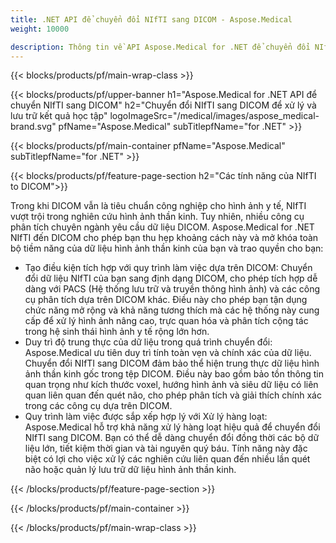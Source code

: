```yaml
---
title: .NET API để chuyển đổi NIfTI sang DICOM - Aspose.Medical
weight: 10000

description: Thông tin về API Aspose.Medical for .NET để chuyển đổi NIfTI sang DICOM
---
```


{{< blocks/products/pf/main-wrap-class >}}

{{< blocks/products/pf/upper-banner h1="Aspose.Medical for .NET API để chuyển NIfTI sang DICOM" h2="Chuyển đổi NIfTI sang DICOM để xử lý và lưu trữ kết quả học tập" logoImageSrc="/medical/images/aspose_medical-brand.svg" pfName="Aspose.Medical" subTitlepfName="for .NET" >}}

{{< blocks/products/pf/main-container pfName="Aspose.Medical" subTitlepfName="for .NET" >}}

{{< blocks/products/pf/feature-page-section h2="Các tính năng của NIfTI to DICOM">}}

<p>Trong khi DICOM vẫn là tiêu chuẩn công nghiệp cho hình ảnh y tế, NIfTI vượt trội trong nghiên cứu hình ảnh thần kinh. Tuy nhiên, nhiều công cụ phân tích chuyên ngành yêu cầu dữ liệu DICOM. Aspose.Medical for .NET NIfTI đến DICOM cho phép bạn thu hẹp khoảng cách này và mở khóa toàn bộ tiềm năng của dữ liệu hình ảnh thần kinh của bạn và trao quyền cho bạn:</p>

<ul>
<li>Tạo điều kiện tích hợp với quy trình làm việc dựa trên DICOM: Chuyển đổi dữ liệu NIfTI của bạn sang định dạng DICOM, cho phép tích hợp dễ dàng với PACS (Hệ thống lưu trữ và truyền thông hình ảnh) và các công cụ phân tích dựa trên DICOM khác. Điều này cho phép bạn tận dụng chức năng mở rộng và khả năng tương thích mà các hệ thống này cung cấp để xử lý hình ảnh nâng cao, trực quan hóa và phân tích cộng tác trong hệ sinh thái hình ảnh y tế rộng lớn hơn.</li>
<li>Duy trì độ trung thực của dữ liệu trong quá trình chuyển đổi: Aspose.Medical ưu tiên duy trì tính toàn vẹn và chính xác của dữ liệu. Chuyển đổi NIfTI sang DICOM đảm bảo thể hiện trung thực dữ liệu hình ảnh thần kinh gốc trong tệp DICOM. Điều này bao gồm bảo tồn thông tin quan trọng như kích thước voxel, hướng hình ảnh và siêu dữ liệu có liên quan liên quan đến quét não, cho phép phân tích và giải thích chính xác trong các công cụ dựa trên DICOM.</li>
<li>Quy trình làm việc được sắp xếp hợp lý với Xử lý hàng loạt: Aspose.Medical hỗ trợ khả năng xử lý hàng loạt hiệu quả để chuyển đổi NIfTI sang DICOM. Bạn có thể dễ dàng chuyển đổi đồng thời các bộ dữ liệu lớn, tiết kiệm thời gian và tài nguyên quý báu. Tính năng này đặc biệt có lợi cho việc xử lý các nghiên cứu liên quan đến nhiều lần quét não hoặc quản lý lưu trữ dữ liệu hình ảnh thần kinh.</li>
</ul>

{{< /blocks/products/pf/feature-page-section >}}

{{< /blocks/products/pf/main-container >}}

{{< /blocks/products/pf/main-wrap-class >}}